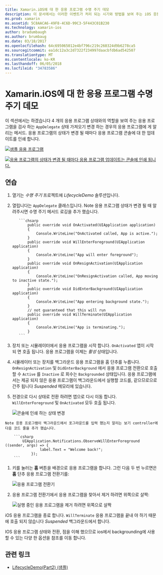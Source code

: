 ```yaml
---
title: Xamarin.iOS에 대 한 응용 프로그램 수명 주기 데모
description: 이 문서에서는 이러한 이벤트가 처리 되는 시기와 방법을 보여 주는 iOS 응용 프로그램의 응용 프로그램 대리자에서 처리 하는 다양 한 수명 주기 이벤트를 검사 합니다.
ms.prod: xamarin
ms.assetid: 5C8AACA6-49F8-4C6D-99C3-5F443C01B230
ms.technology: xamarin-ios
author: bradumbaugh
ms.author: brumbaug
ms.date: 03/18/2017
ms.openlocfilehash: 64c695065012e4bf796c219c260324d9b6278ca5
ms.sourcegitcommit: ea1dc12a3c2d7322f234997daacbfdb6ad542507
ms.translationtype: MT
ms.contentlocale: ko-KR
ms.lasthandoff: 06/05/2018
ms.locfileid: "34783586"
---
```

# <a name="application-lifecycle-demo-for-xamarinios"></a>Xamarin.iOS에 대 한 응용 프로그램 수명 주기 데모

이 섹션에서는 하겠습니다 4 개의 응용 프로그램 상태와의 역할을 보여 주는 응용 프로그램을 검사 하는 `AppDelegate` 상태 가져오기 변경 하는 경우의 응용 프로그램에 게 알리는 메서드. 응용 프로그램의 상태가 변경 될 때마다 응용 프로그램 콘솔에 대 한 업데이트를 인쇄 합니다.

 [![](application-lifecycle-demo-images/image3.png "샘플 응용 프로그램")](application-lifecycle-demo-images/image3.png#lightbox)

 [![](application-lifecycle-demo-images/image4.png "응용 프로그램의 상태가 변경 될 때마다 응용 프로그램 업데이트는 콘솔에 인쇄 됩니다.")](application-lifecycle-demo-images/image4.png#lightbox)

## <a name="walkthrough"></a>연습


  1. 열기는 _수명 주기_ 프로젝트에 _LifecycleDemo_ 솔루션입니다.
  1. 열립니다는 `AppDelegate` 클래스입니다. Note 응용 프로그램 상태가 변경 될 때 알려주시면 수명 주기 메서드 로깅을 추가 했습니다.

            ```chsarp
                public override void OnActivated(UIApplication application)
                {
                    Console.WriteLine("OnActivated called, App is active.");
                }
                public override void WillEnterForeground(UIApplication application)
                {
                    Console.WriteLine("App will enter foreground");
                }
                public override void OnResignActivation(UIApplication application)
                {
                    Console.WriteLine("OnResignActivation called, App moving to inactive state.");
                }
                public override void DidEnterBackground(UIApplication application)
                {
                    Console.WriteLine("App entering background state.");
                }
                // not guaranteed that this will run
                public override void WillTerminate(UIApplication application)
                {
                    Console.WriteLine("App is terminating.");
                }
            ```

  1. 장치 또는 시뮬레이터에서 응용 프로그램을 시작 합니다. `OnActivated` 앱이 시작 되 면 호출 됩니다. 응용 프로그램을 이제는 _활성_ 상태입니다.
  1. 시뮬레이터 또는 장치를 백그라운드 응용 프로그램을 홈 단추를 누릅니다. `OnResignActivation` 및 `DidEnterBackground` 에서 응용 프로그램 전환으로 호출할 수 `Active` 를 `Inactive` 로 회수는 `Backgrounded` 상태입니다. 응용 프로그램에서는 제공 되지 않은 응용 프로그램이 백그라운드에서 실행할 코드를, 같으므로으로 간주 됩니다 _Suspended_ 메모리에 있습니다.
  1. 전경으로 다시 상태로 전환 하려면 앱으로 다시 이동 합니다. `WillEnterForeground` 및 `OnActivated` 모두 호출 됩니다.

        ![](application-lifecycle-demo-images/image4.png "콘솔에 인쇄 하는 상태 변경")

    Note 응용 프로그램이 백그라운드에서 포그라운드를 입력 했는지 알리는 보기 controller에 다음 코드 줄을 추가 했습니다.

        ```csharp
            UIApplication.Notifications.ObserveWillEnterForeground ((sender, args) => {
                    label.Text = "Welcome back!";
                });
        ```

1. 키를 눌러는 **홈** 버튼을 배경으로 응용 프로그램을 합니다. 그런 다음 두 번 누르면은 **홈** 단추 응용 프로그램 전환기를:
    
    ![](application-lifecycle-demo-images/app-switcher-.png "응용 프로그램 전환기")
  
1. 응용 프로그램 전환기에서 응용 프로그램을 찾아서 제거 하려면 위쪽으로 살짝:
    
    ![](application-lifecycle-demo-images/app-switcher-swipe-.png "실행 중인 응용 프로그램을 제거 하려면 위쪽으로 살짝") 
    
iOS 응용 프로그램을 종료 합니다. `WillTerminate` 응용 프로그램을 끝내 야 하기 때문에 호출 되지 않습니다 _Suspended_ 백그라운드에서 합니다.

IOS 응용 프로그램 상태와 전환, 점을 이해 했으므로 ios에서 backgrounding에 사용할 수 있는 다양 한 옵션을 참조를 이동 합니다.



## <a name="related-links"></a>관련 링크

- [LifecycleDemo(Part2) (샘플)](https://developer.xamarin.com/samples/monotouch/LifecycleDemo/)
